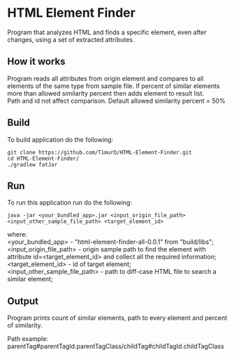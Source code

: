 # HTML Element Finder

Program that analyzes HTML and finds a specific element, even after changes, using a set of extracted attributes.

## How it works

Program reads all attributes from origin element and compares to all elements of the same type from sample file.
If percent of similar elements more than allowed similarity percent then adds element to result list.  
Path and id not affect comparison.
Default allowed similarity percent = 50%

## Build

To build application do the following:

```
git clone https://github.com/TimurD/HTML-Element-Finder.git
cd HTML-Element-Finder/
./gradlew fatJar
```

## Run 

To run this application run do the following:  
```
java -jar <your_bundled_app>.jar <input_origin_file_path> <input_other_sample_file_path> <target_element_id>
```
where:  
<your_bundled_app> - "html-element-finder-all-0.0.1" from "build/libs";  
<input_origin_file_path> - origin sample path to find the element with attribute id=<target_element_id> and collect all the required information;  
<target_element_id> - id of target element;  
<input_other_sample_file_path> - path to diff-case HTML file to search a similar element;

## Output

Program prints count of similar elements, path to every element and percent of similarity.

Path example: parentTag#parentTagId.parentTagClass/childTag#childTagId.childTagClass 